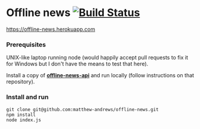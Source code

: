 # Offline news [![Build Status](https://travis-ci.org/matthew-andrews/offline-news.svg?branch=master)](https://travis-ci.org/matthew-andrews/offline-news)

https://offline-news.herokuapp.com

### Prerequisites

UNIX-like laptop running node (would happily accept pull requests to fix it for Windows but I don't have the means to test that here).

Install a copy of **[offline-news-api](https://github.com/matthew-andrews/offline-news-api)** and run locally (follow instructions on that repository).

### Install and run

```
git clone git@github.com:matthew-andrews/offline-news.git
npm install
node index.js
```
